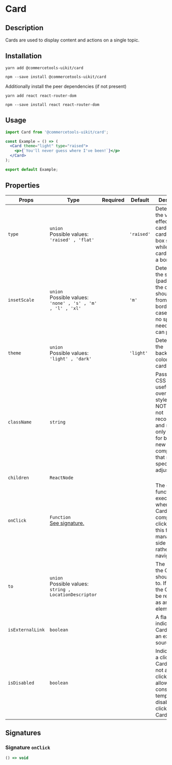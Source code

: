 <!-- THIS IS AN AUTOGENERATED FILE. DO NOT EDIT THIS FILE DIRECTLY. -->
<!-- This file is created by the `yarn generate-readme` script. -->

# Card

## Description

Cards are used to display content and actions on a single topic.

## Installation

```
yarn add @commercetools-uikit/card
```

```
npm --save install @commercetools-uikit/card
```

Additionally install the peer dependencies (if not present)

```
yarn add react react-router-dom
```

```
npm --save install react react-router-dom
```

## Usage

```jsx
import Card from '@commercetools-uikit/card';

const Example = () => (
  <Card theme="light" type="raised">
    <p>{`You'll never guess where I've been!`}</p>
  </Card>
);

export default Example;
```

## Properties

| Props            | Type                                                               | Required | Default    | Description                                                                                                                                                                                        |
| ---------------- | ------------------------------------------------------------------ | :------: | ---------- | -------------------------------------------------------------------------------------------------------------------------------------------------------------------------------------------------- |
| `type`           | `union`<br/>Possible values:<br/>`'raised' , 'flat'`               |          | `'raised'` | Determines the visual effect of the card. A raised card has a box shadow while a flat card has just a border.                                                                                      |
| `insetScale`     | `union`<br/>Possible values:<br/>`'none' , 's' , 'm' , 'l' , 'xl'` |          | `'m'`      | Determines the spacing (padding) that the content should have from the card borders. In case there is no space needed, you can pass `none`.                                                        |
| `theme`          | `union`<br/>Possible values:<br/>`'light' , 'dark'`                |          | `'light'`  | Determines the background color of the card.                                                                                                                                                       |
| `className`      | `string`                                                           |          |            | Pass a custom CSS class, useful to override the styles.&#xA;<br>&#xA;NOTE: This is not recommended and should only be used for building new components&#xA;that require special style adjustments. |
| `children`       | `ReactNode`                                                        |          |            |                                                                                                                                                                                                    |
| `onClick`        | `Function`<br/>[See signature.](#signature-onClick)                |          |            | The callback function to be executed when the Card component is clicked. Prefer this for managing side effects rather than navigation.                                                             |
| `to`             | `union`<br/>Possible values:<br/>`string , LocationDescriptor`     |          |            | The URL that the Card should point to. If provided, the Card will be rendered as an anchor element.                                                                                                |
| `isExternalLink` | `boolean`                                                          |          |            | A flag to indicate if the Card points to an external source.                                                                                                                                       |
| `isDisabled`     | `boolean`                                                          |          |            | Indicates that a clickable Card should not allow clicks. This allows consumers to temporarily disable a clickable Card.                                                                            |

## Signatures

### Signature `onClick`

```ts
() => void
```
